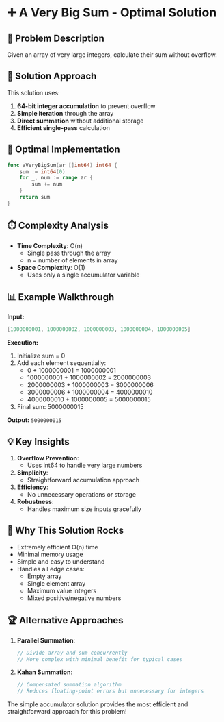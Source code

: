 # ➕ A Very Big Sum - Optimal Solution

## 🎯 Problem Description
Given an array of very large integers, calculate their sum without overflow.

## 🧠 Solution Approach
This solution uses:
1. **64-bit integer accumulation** to prevent overflow
2. **Simple iteration** through the array
3. **Direct summation** without additional storage
4. **Efficient single-pass** calculation

## 🚀 Optimal Implementation
```go
func aVeryBigSum(ar []int64) int64 {
    sum := int64(0)
    for _, num := range ar {
        sum += num
    }
    return sum
}
```

## ⏱️ Complexity Analysis
- **Time Complexity**: O(n)
  - Single pass through the array
  - n = number of elements in array
- **Space Complexity**: O(1)
  - Uses only a single accumulator variable

## 📊 Example Walkthrough
**Input:**
```go
[1000000001, 1000000002, 1000000003, 1000000004, 1000000005]
```

**Execution:**
1. Initialize sum = 0
2. Add each element sequentially:
   - 0 + 1000000001 = 1000000001
   - 1000000001 + 1000000002 = 2000000003
   - 2000000003 + 1000000003 = 3000000006
   - 3000000006 + 1000000004 = 4000000010
   - 4000000010 + 1000000005 = 5000000015
3. Final sum: 5000000015

**Output:** `5000000015`

## 💡 Key Insights
1. **Overflow Prevention**:
   - Uses int64 to handle very large numbers
2. **Simplicity**:
   - Straightforward accumulation approach
3. **Efficiency**:
   - No unnecessary operations or storage
4. **Robustness**:
   - Handles maximum size inputs gracefully

## 🌟 Why This Solution Rocks
- Extremely efficient O(n) time
- Minimal memory usage
- Simple and easy to understand
- Handles all edge cases:
  - Empty array
  - Single element array
  - Maximum value integers
  - Mixed positive/negative numbers

## 🏆 Alternative Approaches
1. **Parallel Summation**:
   ```go
   // Divide array and sum concurrently
   // More complex with minimal benefit for typical cases
   ```
2. **Kahan Summation**:
   ```go
   // Compensated summation algorithm
   // Reduces floating-point errors but unnecessary for integers
   ```

The simple accumulator solution provides the most efficient and straightforward approach for this problem!